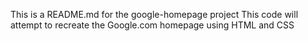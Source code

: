 This is a README.md for the google-homepage project
This code will attempt to recreate the Google.com homepage using HTML and CSS 
